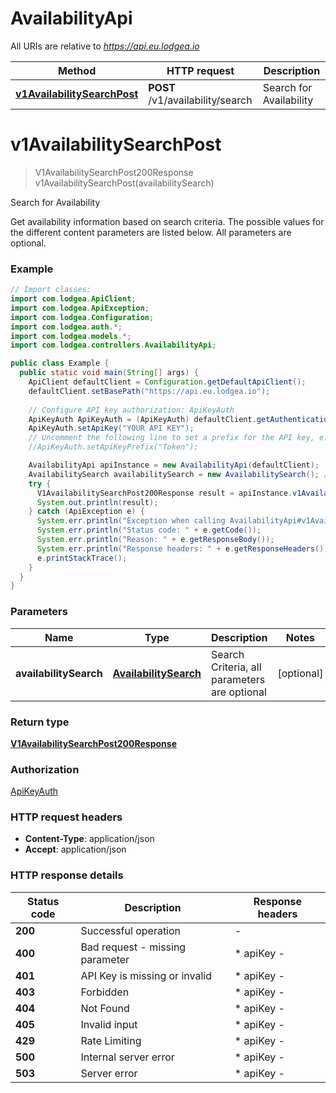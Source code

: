 # AvailabilityApi

All URIs are relative to *https://api.eu.lodgea.io*

| Method | HTTP request | Description |
|------------- | ------------- | -------------|
| [**v1AvailabilitySearchPost**](AvailabilityApi.md#v1AvailabilitySearchPost) | **POST** /v1/availability/search | Search for Availability |


<a name="v1AvailabilitySearchPost"></a>
# **v1AvailabilitySearchPost**
> V1AvailabilitySearchPost200Response v1AvailabilitySearchPost(availabilitySearch)

Search for Availability

Get availability information based on search criteria. The possible values for the different content parameters are listed below. All parameters are optional.

### Example
```java
// Import classes:
import com.lodgea.ApiClient;
import com.lodgea.ApiException;
import com.lodgea.Configuration;
import com.lodgea.auth.*;
import com.lodgea.models.*;
import com.lodgea.controllers.AvailabilityApi;

public class Example {
  public static void main(String[] args) {
    ApiClient defaultClient = Configuration.getDefaultApiClient();
    defaultClient.setBasePath("https://api.eu.lodgea.io");
    
    // Configure API key authorization: ApiKeyAuth
    ApiKeyAuth ApiKeyAuth = (ApiKeyAuth) defaultClient.getAuthentication("ApiKeyAuth");
    ApiKeyAuth.setApiKey("YOUR API KEY");
    // Uncomment the following line to set a prefix for the API key, e.g. "Token" (defaults to null)
    //ApiKeyAuth.setApiKeyPrefix("Token");

    AvailabilityApi apiInstance = new AvailabilityApi(defaultClient);
    AvailabilitySearch availabilitySearch = new AvailabilitySearch(); // AvailabilitySearch | Search Criteria, all parameters are optional
    try {
      V1AvailabilitySearchPost200Response result = apiInstance.v1AvailabilitySearchPost(availabilitySearch);
      System.out.println(result);
    } catch (ApiException e) {
      System.err.println("Exception when calling AvailabilityApi#v1AvailabilitySearchPost");
      System.err.println("Status code: " + e.getCode());
      System.err.println("Reason: " + e.getResponseBody());
      System.err.println("Response headers: " + e.getResponseHeaders());
      e.printStackTrace();
    }
  }
}
```

### Parameters

| Name | Type | Description  | Notes |
|------------- | ------------- | ------------- | -------------|
| **availabilitySearch** | [**AvailabilitySearch**](AvailabilitySearch.md)| Search Criteria, all parameters are optional | [optional] |

### Return type

[**V1AvailabilitySearchPost200Response**](V1AvailabilitySearchPost200Response.md)

### Authorization

[ApiKeyAuth](../README.md#ApiKeyAuth)

### HTTP request headers

 - **Content-Type**: application/json
 - **Accept**: application/json

### HTTP response details
| Status code | Description | Response headers |
|-------------|-------------|------------------|
| **200** | Successful operation |  -  |
| **400** | Bad request - missing parameter |  * apiKey -  <br>  |
| **401** | API Key is missing or invalid |  * apiKey -  <br>  |
| **403** | Forbidden |  * apiKey -  <br>  |
| **404** | Not Found |  * apiKey -  <br>  |
| **405** | Invalid input |  * apiKey -  <br>  |
| **429** | Rate Limiting |  * apiKey -  <br>  |
| **500** | Internal server error |  * apiKey -  <br>  |
| **503** | Server error |  * apiKey -  <br>  |

